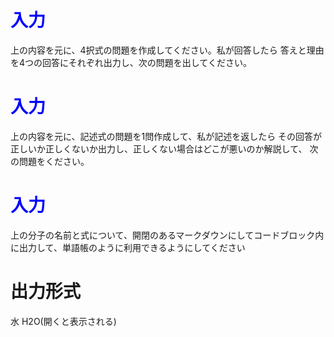 # <span style="color:blue">入力</span>
上の内容を元に、4択式の問題を作成してください。私が回答したら
答えと理由を4つの回答にそれぞれ出力し、次の問題を出してください。

# <span style="color:blue">入力</span>
上の内容を元に、記述式の問題を1問作成して、私が記述を返したら
その回答が正しいか正しくないか出力し、正しくない場合はどこが悪いのか解説して、
次の問題をください。

# <span style="color:blue">入力</span>
上の分子の名前と式について、開閉のあるマークダウンにしてコードブロック内に出力して、単語帳のように利用できるようにしてください

# 出力形式
水
H2O(開くと表示される)